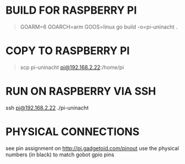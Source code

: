 # BUILD FOR RASPBERRY PI
> GOARM=6 GOARCH=arm GOOS=linux go build -o=pi-uninacht .

# COPY TO RASPBERRY PI
> scp pi-uninacht pi@192.168.2.22:/home/pi

# RUN ON RASPBERRY VIA SSH
ssh pi@192.168.2.22
./pi-uninacht

# PHYSICAL CONNECTIONS
see pin assignment on http://pi.gadgetoid.com/pinout
use the physical numbers (in black) to match gobot gpio pins
